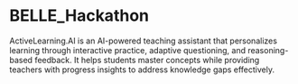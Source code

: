# BELLE_Hackathon
ActiveLearning.AI is an AI-powered teaching assistant that personalizes learning through interactive practice, adaptive questioning, and reasoning-based feedback. It helps students master concepts while providing teachers with progress insights to address knowledge gaps effectively.
